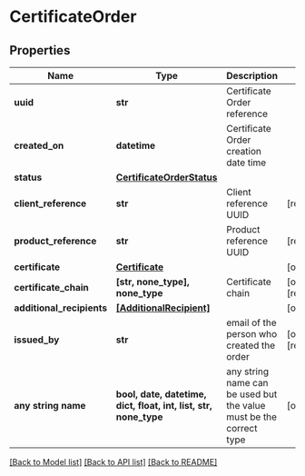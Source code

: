 # CertificateOrder


## Properties
Name | Type | Description | Notes
------------ | ------------- | ------------- | -------------
**uuid** | **str** | Certificate Order reference | 
**created_on** | **datetime** | Certificate Order creation date time | 
**status** | [**CertificateOrderStatus**](CertificateOrderStatus.md) |  | 
**client_reference** | **str** | Client reference UUID | [readonly] 
**product_reference** | **str** | Product reference UUID | [readonly] 
**certificate** | [**Certificate**](Certificate.md) |  | [optional] 
**certificate_chain** | **[str, none_type], none_type** | Certificate chain | [optional] [readonly] 
**additional_recipients** | [**[AdditionalRecipient]**](AdditionalRecipient.md) |  | [optional] 
**issued_by** | **str** | email of the person who created the order | [optional] [readonly] 
**any string name** | **bool, date, datetime, dict, float, int, list, str, none_type** | any string name can be used but the value must be the correct type | [optional]

[[Back to Model list]](../README.md#documentation-for-models) [[Back to API list]](../README.md#documentation-for-api-endpoints) [[Back to README]](../README.md)


